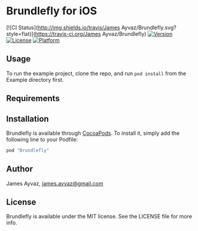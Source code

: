 # Brundlefly for iOS

[![CI Status](http://img.shields.io/travis/James Ayvaz/Brundlefly.svg?style=flat)](https://travis-ci.org/James Ayvaz/Brundlefly)
[![Version](https://img.shields.io/cocoapods/v/Brundlefly.svg?style=flat)](http://cocoapods.org/pods/Brundlefly)
[![License](https://img.shields.io/cocoapods/l/Brundlefly.svg?style=flat)](http://cocoapods.org/pods/Brundlefly)
[![Platform](https://img.shields.io/cocoapods/p/Brundlefly.svg?style=flat)](http://cocoapods.org/pods/Brundlefly)

## Usage

To run the example project, clone the repo, and run `pod install` from the Example directory first.

## Requirements

## Installation

Brundlefly is available through [CocoaPods](http://cocoapods.org). To install
it, simply add the following line to your Podfile:

```ruby
pod "Brundlefly"
```

## Author

James Ayvaz, james.ayvaz@gmail.com

## License

Brundlefly is available under the MIT license. See the LICENSE file for more info.
